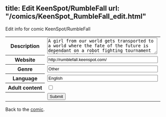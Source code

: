 title: Edit KeenSpot/RumbleFall
url: "/comics/KeenSpot_RumbleFall_edit.html"
---
Edit info for comic KeenSpot/RumbleFall

<form name="comic" action="http://gaepostmail.appspot.com/comic/" method="post">
<table class="comicinfo">
<tr>
<th>Description</th><td><textarea name="description" cols="40" rows="3">A girl from our world gets transported to a world where the fate of the future is dependant on a robot fighting tournament called Rumble Fall.</textarea></td>
</tr>
<tr>
<th>Website</th><td><input type="text" name="url" value="http://rumblefall.keenspot.com/" size="40"/></td>
</tr>
<tr>
<th>Genre</th><td><input type="text" name="genre" value="Other" size="40"/></td>
</tr>
<tr>
<th>Language</th><td><input type="text" name="language" value="English" size="40"/></td>
</tr>
<tr>
<th>Adult content</th><td><input type="checkbox" name="adult" value="adult" /></td>
</tr>
<tr>
<th></th><td>
<input type="hidden" name="comic" value="KeenSpot_RumbleFall" />
<input type="submit" name="submit" value="Submit" />
</td>
</tr>
</table>
</form>

Back to the [comic](KeenSpot_RumbleFall.html).
